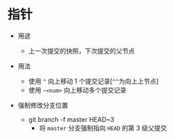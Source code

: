 指针
===

  - 用途
    - 上一次提交的快照，下次提交的父节点
  - 用法
    - 使用 `^` 向上移动 1 个提交记录[`^^`为向上上节点]
    - 使用 `~<num>` 向上移动多个提交记录

  - 强制修改分支位置 
    - git branch -f master HEAD~3
      - 将 `master` 分支强制指向 `HEAD` 的第 3 级父提交
